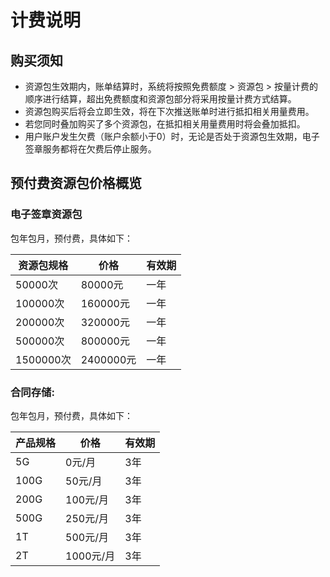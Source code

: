 # 计费说明

## 购买须知

- 资源包生效期内，账单结算时，系统将按照免费额度 > 资源包 > 按量计费的顺序进行结算，超出免费额度和资源包部分将采用按量计费方式结算。
- 资源包购买后将会立即生效，将在下次推送账单时进行抵扣相关用量费用。
- 若您同时叠加购买了多个资源包，在抵扣相关用量费用时将会叠加抵扣。
- 用户账户发生欠费（账户余额小于0）时，无论是否处于资源包生效期，电子签章服务都将在欠费后停止服务。

## 预付费资源包价格概览

### 电子签章资源包

包年包月，预付费，具体如下：

| 资源包规格 | 价格      | 有效期 |
| ---------- | --------- | ------ |
| 50000次    | 80000元   | 一年   |
| 100000次   | 160000元  | 一年   |
| 200000次   | 320000元  | 一年   |
| 500000次   | 800000元  | 一年   |
| 1500000次  | 2400000元 | 一年   |

### 合同存储:

包年包月，预付费，具体如下：

| 产品规格 | 价格      | 有效期 |
| -------- | --------- | ------ |
| 5G       | 0元/月    | 3年    |
| 100G     | 50元/月   | 3年    |
| 200G     | 100元/月  | 3年    |
| 500G     | 250元/月  | 3年    |
| 1T       | 500元/月  | 3年    |
| 2T       | 1000元/月 | 3年    |